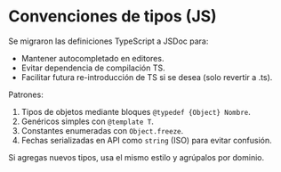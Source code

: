 Convenciones de tipos (JS)
===========================

Se migraron las definiciones TypeScript a JSDoc para:

- Mantener autocompletado en editores.
- Evitar dependencia de compilación TS.
- Facilitar futura re-introducción de TS si se desea (solo revertir a .ts).

Patrones:

1. Tipos de objetos mediante bloques `@typedef {Object} Nombre`.
2. Genéricos simples con `@template T`.
3. Constantes enumeradas con `Object.freeze`.
4. Fechas serializadas en API como `string` (ISO) para evitar confusión.

Si agregas nuevos tipos, usa el mismo estilo y agrúpalos por dominio.
